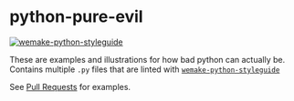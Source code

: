 # python-pure-evil

[![wemake-python-styleguide](https://img.shields.io/badge/style-wemake-000000.svg)](https://github.com/wemake-services/wemake-python-styleguide)

These are examples and illustrations for how bad python can actually be.
Contains multiple `.py` files that are linted with [`wemake-python-styleguide`](https://github.com/wemake-services/wemake-python-styleguide)

See [Pull Requests](https://github.com/sobolevn/python-pure-evil/pulls) for examples.
